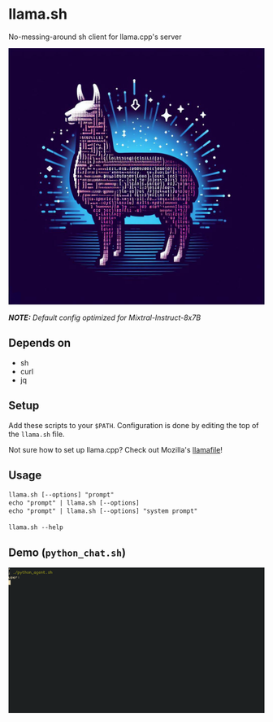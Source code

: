 # llama.sh
No-messing-around sh client for llama.cpp's server

![thanks bing!](https://raw.githubusercontent.com/m18coppola/llama.sh/main/assets/llama.sh_logo.jpeg)

_**NOTE:** Default config optimized for Mixtral-Instruct-8x7B_

## Depends on
* sh
* curl
* jq

## Setup
Add these scripts to your `$PATH`. Configuration is done by editing the top of the `llama.sh` file.

Not sure how to set up llama.cpp? Check out Mozilla's [llamafile](https://github.com/Mozilla-Ocho/llamafile)!

## Usage
```
llama.sh [--options] "prompt"
echo "prompt" | llama.sh [--options]
echo "prompt" | llama.sh [--options] "system prompt"

llama.sh --help
```

## Demo (`python_chat.sh`)
![You should probably read the code before executing it...](https://raw.githubusercontent.com/m18coppola/llama.sh/main/assets/python_agent.gif)
